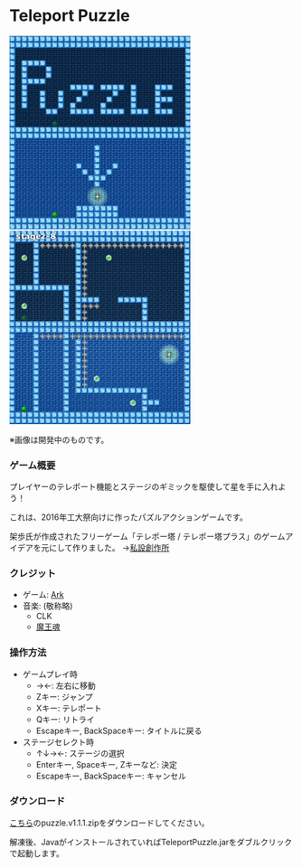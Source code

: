 # Teleport Puzzle

<img src="images/ss1.png" width="320px"> <img src="images/ss2.png" width="320px">

※画像は開発中のものです。

### ゲーム概要

プレイヤーのテレポート機能とステージのギミックを駆使して星を手に入れよう！

これは、2016年工大祭向けに作ったパズルアクションゲームです。

架歩氏が作成されたフリーゲーム「テレポー塔 / テレポー塔プラス」のゲームアイデアを元にして作りました。
→[私設創作所](http://park17.wakwak.com/~ss1/top.htm )

### クレジット

- ゲーム: [Ark](http://arkark.github.io/ )
- 音楽: (敬称略)
    - CLK
    - [魔王魂](http://maoudamashii.jokersounds.com/music_rule.html )

### 操作方法
- ゲームプレイ時
    - →←: 左右に移動
    - Zキー: ジャンプ
    - Xキー: テレポート
    - Qキー: リトライ
    - Escapeキー, BackSpaceキー: タイトルに戻る
- ステージセレクト時
    - ↑↓→←: ステージの選択
    - Enterキー, Spaceキー, Zキーなど: 決定
    - Escapeキー, BackSpaceキー: キャンセル

### ダウンロード
[こちら](https://github.com/ArkArk/TeleportPuzzle/releases/tag/v1.1.1)のpuzzle.v1.1.1.zipをダウンロードしてください。

解凍後、JavaがインストールされていればTeleportPuzzle.jarをダブルクリックで起動します。
